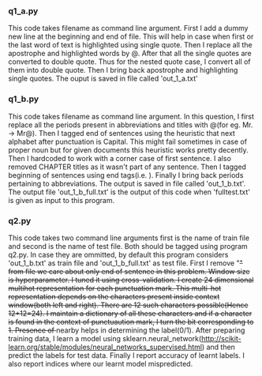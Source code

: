 ### q1_a.py ###

This code takes filename as command line argument. First I add a dummy new line at the beginning and end of file.
This will help in case when first or the last word of text is highlighted using
single quote. Then I replace all the apostrophe and highlighted words
by @. After that all the single quotes are converted to double quote. Thus for
the nested quote case, I convert all of them into double quote. Then I
bring back apostrophe and highlighting single quotes. The ouput is saved
in file called 'out_1_a.txt'

### q1_b.py ###

This code takes filename as command line argument. In this question, I
first replace all the periods present in abbreviations and titles with @(for eg. Mr. -> Mr@).
Then I tagged end of sentences using the heuristic that next alphabet
after punctuation is Capital. This might fail sometimes in case of
proper noun but for given documents this heuristic works pretty
decently. Then I hardcoded to work with a corner case of first sentence.
I also removed CHAPTER titles as it wasn't part of any sentence. Then I
tagged beginning of sentences using end tags(i.e. </s>). Finally I bring
back periods pertaining to abbreviations. The output is saved in file
called 'out_1_b.txt'. The output file 'out_1_b_full.txt' is the output
of this code when 'fulltest.txt' is given as input to this program.


### q2.py ###

This code takes two command line arguments first is the name of train
file and second is the name of test file. Both should be tagged using
program q2.py. In case they are ommitted, by default this program
considers 'out_1_b.txt' as train file and 'out_1_b_full.txt' as test
file.
First I remove "<s>" from file we care about only end of sentence in this
problem. Window size is hyperparameter. I tuned it using cross-validation.
I create 24 dimensional multihot representation for each punctuation
mark. This multi-hot representation depends on the characters present
inside context window(both left and right). There are 12 such characters
possible(Hence 12+12=24). I maintain a dictionary of all these characters and if a character is found in the context of
punctuaution mark, I turn the bit corresponding to 1. Presence of </s>
nearby helps in determining the label(0/1). After preparing training
data, I learn a model using sklearn.neural_network(http://scikit-learn.org/stable/modules/neural_networks_supervised.html)
 and then predict the labels for test data. Finally I report accuracy of learnt labels.
 I also report indices where our learnt model mispredicted.
